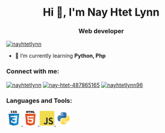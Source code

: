 <h1 align="center">Hi 👋, I'm Nay Htet Lynn</h1>
<h3 align="center">Web developer</h3>

<p align="left"> <a href="https://twitter.com/nayhtetlynn" target="blank"><img src="https://img.shields.io/twitter/follow/nayhtetlynn?logo=twitter&style=for-the-badge" alt="nayhtetlynn" /></a> </p>

- 🌱 I’m currently learning **Python, Php**

<h3 align="left">Connect with me:</h3>
<p align="left">
<a href="https://twitter.com/nayhtetlynn" target="blank"><img align="center" src="https://raw.githubusercontent.com/rahuldkjain/github-profile-readme-generator/master/src/images/icons/Social/twitter.svg" alt="nayhtetlynn" height="30" width="40" /></a>
<a href="https://linkedin.com/in/nay-htet-487865165" target="blank"><img align="center" src="https://raw.githubusercontent.com/rahuldkjain/github-profile-readme-generator/master/src/images/icons/Social/linked-in-alt.svg" alt="nay-htet-487865165" height="30" width="40" /></a>
<a href="https://fb.com/nayhtetlynn96" target="blank"><img align="center" src="https://raw.githubusercontent.com/rahuldkjain/github-profile-readme-generator/master/src/images/icons/Social/facebook.svg" alt="nayhtetlynn96" height="30" width="40" /></a>
</p>

<h3 align="left">Languages and Tools:</h3>
<p align="left"> <a href="https://www.w3schools.com/css/" target="_blank"> <img src="https://raw.githubusercontent.com/devicons/devicon/master/icons/css3/css3-original-wordmark.svg" alt="css3" width="40" height="40"/> </a> <a href="https://www.w3.org/html/" target="_blank"> <img src="https://raw.githubusercontent.com/devicons/devicon/master/icons/html5/html5-original-wordmark.svg" alt="html5" width="40" height="40"/> </a> <a href="https://developer.mozilla.org/en-US/docs/Web/JavaScript" target="_blank"> <img src="https://raw.githubusercontent.com/devicons/devicon/master/icons/javascript/javascript-original.svg" alt="javascript" width="40" height="40"/> </a> <a href="https://www.python.org" target="_blank"> <img src="https://raw.githubusercontent.com/devicons/devicon/master/icons/python/python-original.svg" alt="python" width="40" height="40"/> </a> </p>


